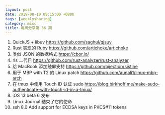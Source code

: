 ```yaml
---
layout: post
date: 2019-08-10 09:15:00 +0800
tags: [weeklysharing]
category: misc
title: 每周分享第 36 期
---
```


1. QuickJS + libuv https://github.com/saghul/qjsuv
2. Rust 实现的 Ruby https://github.com/artichoke/artichoke
3. 类似 JSON 的数据格式 https://cbor.io/
4. rls 二代目 https://github.com/rust-analyzer/rust-analyzer
5. 给 MacBook 添加触屏支持 https://github.com/bijection/sistine
6. 用于 MBP with T2 的 Linux patch https://github.com/aunali1/linux-mbp-arch
7. 在 tmux 中使用 Touch ID 认证 sudo https://blog.birkhoff.me/make-sudo-authenticate-with-touch-id-in-a-tmux/
8. iOS 13 beta 6 发布
9. Linux Journal 结束了它的使命
10. ssh 8.0 Add support for ECDSA keys in PKCS#11 tokens

